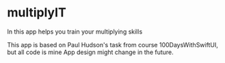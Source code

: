 # multiplyIT
In this app helps you train your multiplying skills

This app is based on Paul Hudson's task from course 100DaysWithSwiftUI, but all code is mine
App design might change in the future.
